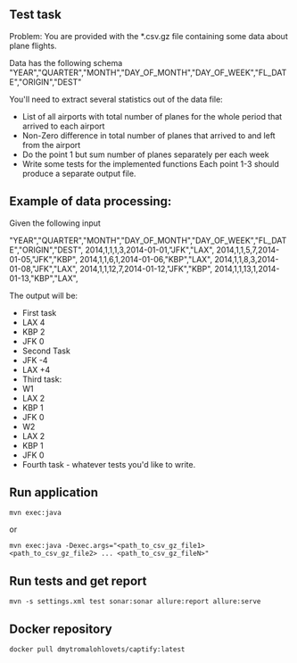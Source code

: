 ## Test task 
Problem:
You are provided with the *.csv.gz file containing some data about plane flights.

Data has the following schema
"YEAR","QUARTER","MONTH","DAY_OF_MONTH","DAY_OF_WEEK","FL_DATE","ORIGIN","DEST"

You'll need to extract several statistics out of the data file:
 * List of all airports with total number of planes for the whole period that arrived to each airport
 * Non-Zero difference in total number of planes that arrived to and left from the airport
 * Do the point 1 but sum number of planes separately per each week
 * Write some tests for the implemented functions
Each point 1-3 should produce a separate output file.

## Example of data processing:
Given the following input

"YEAR","QUARTER","MONTH","DAY_OF_MONTH","DAY_OF_WEEK","FL_DATE","ORIGIN","DEST",
2014,1,1,1,3,2014-01-01,"JFK","LAX",
2014,1,1,5,7,2014-01-05,"JFK","KBP",
2014,1,1,6,1,2014-01-06,"KBP","LAX",
2014,1,1,8,3,2014-01-08,"JFK","LAX",
2014,1,1,12,7,2014-01-12,"JFK","KBP",
2014,1,1,13,1,2014-01-13,"KBP","LAX",

The output will be:
 * First task
  * LAX 4
  * KBP 2
  * JFK 0
 * Second Task
  * JFK -4
  * LAX +4
 * Third task:
  * W1
   * LAX 2
   * KBP 1
   * JFK 0
  * W2
   * LAX 2
   * KBP 1
   * JFK 0
 * Fourth task - whatever tests you'd like to write.

## Run application

```
mvn exec:java
```
or

```
mvn exec:java -Dexec.args="<path_to_csv_gz_file1> <path_to_csv_gz_file2> ... <path_to_csv_gz_fileN>"
```


## Run tests and get report

```
mvn -s settings.xml test sonar:sonar allure:report allure:serve
```

## Docker repository
```
docker pull dmytromalohlovets/captify:latest
```